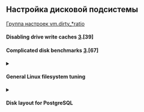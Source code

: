 ## Настройка дисковой подсистемы
[Группа настроек vm.dirty_*ratio](https://github.com/AV-ghub/PostgreSQL/blob/main/004%20%D0%9E%D0%BF%D1%82%D0%B8%D0%BC%D0%B8%D0%B7%D0%B0%D1%86%D0%B8%D1%8F/%D0%9F%D1%80%D0%B0%D0%BA%D1%82%D0%B8%D0%BA%D0%B0%20%D0%BE%D0%BF%D1%82%D0%B8%D0%BC%D0%B8%D0%B7%D0%B0%D1%86%D0%B8%D0%B8/%D0%A1%D1%86%D0%B5%D0%BD%D0%B0%D1%80%D0%B8%D0%B8/%D0%A7%D0%B0%D1%81%D1%82%D0%BD%D1%8B%D0%B5/%D0%93%D1%80%D1%83%D0%BF%D0%BF%D0%B0%20%D0%BD%D0%B0%D1%81%D1%82%D1%80%D0%BE%D0%B5%D0%BA%20vm.dirty_*ratio.md)
   
#### Disabling drive write caches [3](https://github.com/AV-ghub/PostgreSQL/blob/main/998%20Books/List.md).[39]

#### Complicated disk benchmarks [3](https://github.com/AV-ghub/PostgreSQL/blob/main/998%20Books/List.md).[67]

<details><summary><h4>General Linux filesystem tuning</h5></summary>

   #### Read-ahead [3](https://github.com/AV-ghub/PostgreSQL/blob/main/998%20Books/List.md).[87]

   When doing sequential reads that seem to be moving forward, this feature results in Linux asking for blocks from the disk ahead of the application requesting them.  
   The usual symptom of insufficient readahead is noting that write speed to a disk is faster than its read speed.  
   The impact is not subtle; proper read-ahead can easily result in 100% or larger increase in sequential read performance.  
   That corresponds to a big increase in large sequential I/O operations in PostgreSQL, too, including sequential scans of tables and bulk operations like COPY imports.  
   You can check your current read-ahead using the blockdev command:
   ```
   $ blockdev --getra /dev/sda
   ```
   The default is **256** for regular drives, and may be larger for software RAID devices.  
   The units here are normally 512 bytes, making the default value equal to 128 KB of read-ahead.  
   The normal properly tuned range on current hardware usually works out to be **4096** to **16384**, making this change:
   ```
   $ blockdev --setra 4096 /dev/sda
   ```
   Unfortunately, read-ahead needs to be set for each drive on your system. It's usually handled by putting a blockdev adjustment for each device in the rc.local boot script. 
   > The Linux read-ahead implementation was developed with PostgreSQL as an initial target, and it's unlikely you will discover increased read-ahead detuning smaller reads
   > as you might fear.
   > The implementation is a bit smarter than that.
 
   #### File access times
   Each time you access a file in Linux, a file attribute called the file's last access time (atime) is updated.  
   This overhead turns into a steady stream of writes when you're reading data, which is an unwelcome overhead when working with a database.  
   You can disable this behaviour by adding noatime to the volume mount options in /etc/fstab, as in this example:
   ```
   /dev/sda1 / ext3 noatime,errors=remount-ro 0 1
   ```

   #### Read caching and swapping
   You can check the current value on your system (probably 60) by looking at _**/proc/sys/vm/swappiness**_ and the easiest way to make a permanent adjustment is to add  
   a line to _**/etc/sysctl.conf**_ like this:
   ```
   vm.swappiness=0
   ```
   A value of 0 prefers shrinking the filesystem cache rather than using swap, _**which is the recommended behavior for getting predictable database performance**_.

   Related to this parameter is Linux's tendency to let processes allocate more RAM than the system has, in the hopes that not all of it will actually be used.  
   This Linux overcommit behaviour should be disabled on a PostgreSQL server by making this change to the sysctl configuration:
   ```
   vm.overcommit_memory=2
   ```
   _**Both of these changes should be considered as part of setting up any Linux PostgreSQL server**_. A good practice here is  
   _**to bundle them in with increasing the shared memory parameters to support larger values of**_ **shared_buffers**,  
   which requires editing the same sysctl file.

   #### Write cache sizing
   The default here depends on your kernel version. In early 2.6 kernels, _**dirty_background_ratio=10 and dirty_ratio=40**_.  
   This means that a full 10% of RAM can be dirty before pdflush really considers it important to work on clearing that backlog.
   You can tune an older kernel to use the new defaults like this:
   ```
   echo 10 > /proc/sys/vm/dirty_ratio
   echo 5 > /proc/sys/vm/dirty_background_ratio
   ```
   #### I/O scheduler elevator [3](https://github.com/AV-ghub/PostgreSQL/blob/main/998%20Books/List.md).[90]
   The reality is that these are being covered last because _**this is the least-effective**_ tunable mentioned in this section.   
   Adjusting the I/O scheduler in most cases has a minimal impact on PostgreSQL performance.  
   If you want to improve read performance, adjusting _**read-ahead is vastly more important**_.  
   And if you want to tweak write performance, adjusting the _**dirty cache writeback behavior is the primary thing**_ to consider  
   (after tuning the database to reduce how much dirty data it generates in the first place).
   
</details>
<details><summary><h4>Disk layout for PostgreSQL</h5></summary>

   #### Symbolic links [3](https://github.com/AV-ghub/PostgreSQL/blob/main/998%20Books/List.md).[99]
   Symbolic links (also called a symlink) are just entries in a filesystem directory that point toward another location.  
   The most common thing to relocate using a symlink in PostgreSQL is the _**WAL transaction log**_.  
   You can do this after the database cluster is created (but with the server down!) like this:
   ```
   $ cd $PGDATA
   $ mv pg_xlog /disk
   $ ln -s /disk/pg_xlog pg_xlog
   $ ls -l pg_xlog
   lrwxrwxrwx 1 postgres postgres 11 2010-04-27 17:35 pg_xlog -> /disk/pg_xlog
   ```
   > Starting in PostgreSQL 8.3, it's possible to use the _**--xlogdir**_ parameter when running initdb to create the cluster.

   #### Tablespaces
   Tablespaces are described accurately by their name: they're a space to put tables (and indexes).   
   The idea is that, every logical disk you want to use for a distinct purpose gets assigned a tablespace name, and then when you create a table,  
   you reference that tablespace to put it there:
   ```
   $ mkdir /disk/pgdata
   $ psql
   postgres=# CREATE TABLESPACE disk LOCATION '/disk/pgdata';
   postgres=# CREATE TABLE t(i int) TABLESPACE disk;
   ```
   Databases and tables are by default, created in a virtual tablespace named _**pg_default**_.  
   You can change that by setting the _**default_tablespace**_ parameter in the server configuration.  
   It's also possible to relocate an entire database by setting the _**TABLESPACE**_ parameter when running _**CREATE DATABASE**_.

   #### Database directory tree
   Generally, the first thing people relocate onto its own disk is _**pg_xlog**_.  
   Then they add more tablespaces to _**split out heavily accessed tables**_.  
   Next up is to _**move temporary files**_.  
   The _**directories containing transaction details**_ are much less likely candidates to be split to their own disks,  
   but applications where this has improved performance have been observed by PostgreSQL users.

   #### Temporary files
   Probably more importantly, when the database is doing a query that involves a _**sort operation**_, and the _**data exceeds work_mem**_,  
   temporary files are created for that purpose.  
   The temp_tablespaces database parameter allows relocating all the temporary tables to one chosen from the list of additional tablespaces provided.  
   If you put more than one tablespace on that list, which is used is selected at random when a transaction first does something that needs one.  
   However, when a second or later bit of temporary storage is needed by a transaction, the database actually iterates over the list sequentially,  
   therefore spreading activity more evenly across all the provided tablespaces.  

   #### Disk arrays, RAID, and disk layout [3](https://github.com/AV-ghub/PostgreSQL/blob/main/998%20Books/List.md).[102]
   
   
</details>











